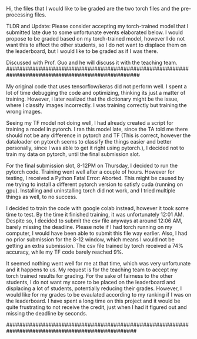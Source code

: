 Hi, the files that I would like to be graded are the two torch files and the pre-processing files. 

TLDR and Update: Please consider accepting my torch-trained model that I submitted late due to some
unfortunate events elaborated below. I would propose to be graded based on my torch-trained model,
however I do not want this to affect the other students, so I do not want to displace them on the
leaderboard, but I would like to be graded as if I was there.

Discussed with Prof. Guo and he will discuss it with the teaching team.
#################################################################################################

My original code that uses tensorflow/keras did not perform well. I spent a lot of time debugging 
the code and optimizing, thinking its just a matter of training. However, i later realized that 
the dictionary might be the issue, where I classify images incorrectly. I was training correctly
but training the wrong images.

Seeing my TF model not doing well, I had already created a script for training a model in pytorch.
I ran this model late, since the TA told me there should not be any difference in pytorch and
TF (This is correct, however the dataloader on pytorch seems to classify the things easier and
better personally, since I was able to get it right using pytorch.), I decided not to train my
data on pytorch, until the final submission slot.

For the final submission slot, 8-12PM on Thursday, I decided to run the pytorch code. Training went
well after a couple of hours. However for testing, I received a Python Fatal Error: Aborted. This
might be caused by me trying to install a different pytorch version to satisfy cuda (running on 
gpu). Installing and uninstalling torch did not work, and I tried multiple things as well, to no
success.

I decided to train the code with google colab instead, however it took some time to test. By the
time it finished training, it was unfortunately 12:01 AM. Despite so, I decided to submit the csv
file anyways at around 12:06 AM, barely missing the deadline. Please note if I had torch running 
on my computer, I would have been able to submit this file way earlier. Also, I had no prior 
submission for the 8-12 window, which means I would not be getting an extra submission. The csv 
file trained by torch received a 74% accuracy, while my TF code barely reached 9%.

It seemed nothing went well for me at that time, which was very unfortunate and it happens to us.
My request is for the teaching team to accept my torch trained results for grading. For the sake
of fairness to the other students, I do not want my score to be placed on the leaderboard and 
displacing a lot of students, potentially reducing their grades. However, I would like for my
grades to be evaulated according to my ranking if I was on the leaderboard. I have spent a long
time on this project and it would be quite frustrating to not receive the credit, just when I
had it figured out and missing the deadline by seconds.

################################################################################################

